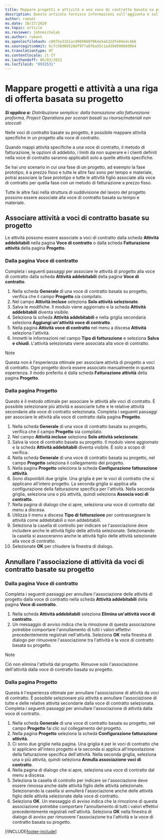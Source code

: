 ```yaml
---
title: Mappare progetti e attività a una voce di contratto basata su progetto - semplice
description: Questo articolo fornisce informazioni sull'aggiunta e sulla rimozione di progetti e attività in una riga di contratto.
author: rumant
ms.date: 10/27/2020
ms.topic: article
ms.reviewer: johnmichalak
ms.author: rumant
ms.openlocfilehash: c8075e3161acd904969f964e5ab32dfe04edc4b6
ms.sourcegitcommit: 6cfc50d89528df977a8f6a55c1ad39d99800d9b4
ms.translationtype: HT
ms.contentlocale: it-IT
ms.lasthandoff: 06/03/2022
ms.locfileid: "8932531"
---
```

# <a name="map-projects-and-tasks-to-a-project-based-contract-line"></a>Mappare progetti e attività a una riga di offerta basata su progetto 

_**Si applica a:** Distribuzione semplice: dalla transazione alla fatturazione proforma, Project Operations per scenari basati su risorse/materiali non stoccati_

Nelle voci di contratto basate su progetto, è possibile mappare attività specifiche in un progetto alla voce di contratto.

Quando mappi attività specifiche a una voce di contratto, il metodo di fatturazione, le opzioni di addebito, i limiti da non superare e i clienti definiti nella voce di contratto saranno applicabili solo a quelle attività specifiche.

Se hai uno scenario in cui una fase di un progetto, ad esempio la fase prototipo, è a prezzo fisso e tutte le altre fasi sono per tempo e materiale, potrai associare la fase prototipo e tutte le attività figlio associate alla voce di contratto per quella fase con un metodo di fatturazione a prezzo fisso.

Tutte le altre fasi nella struttura di suddivisione del lavoro del progetto possono essere associate alla voce di contratto basata su tempo e materiale.

## <a name="associate-tasks-to-project-based-contract-lines"></a>Associare attività a voci di contratto basate su progetto

Le attività possono essere associate a voci di contratto dalla scheda **Attività addebitabili** nella pagina **Voce di contratto** o dalla scheda **Fatturazione attività** della pagina **Progetto**.

### <a name="from-the-contract-line-page"></a>Dalla pagina Voce di contratto

Completa i seguenti passaggi per associare le attività di progetto alla voce di contratto dalla scheda **Attività addebitabili** della pagina **Voce di contratto**.

1. Nella scheda **Generale** di una voce di contratto basata su progetto, verifica che il campo **Progetto** sia compilato.
2. Nel campo **Attività incluse** seleziona **Solo attività selezionate**.
3. Salva le modifiche. Il modulo viene aggiornato e la scheda **Attività addebitabili** diventa visibile.
4. Seleziona la scheda **Attività addebitabili** e nella griglia secondaria seleziona **Aggiungi un'attività voce di contratto**.
5. Nella pagina **Attività voce di contratto** nel menu a discesa **Attività** seleziona l'attività. 
6. Immetti le informazioni nel campo **Tipo di fatturazione** e seleziona **Salva e chiudi**. L'attività selezionata viene associata alla voce di contratto.

> [!NOTE]
> Questa non è l'esperienza ottimale per associare attività di progetto a voci di contratto. Ogni progetto dovrà essere associato manualmente in questa esperienza. Il modo preferito è dalla scheda **Fatturazione attività** della pagina **Progetto**.

### <a name="from-the-project-page"></a>Dalla pagina Progetto

Questo è il metodo ottimale per associare le attività alle voci di contratto. È possibile selezionare più attività e associarle tutte e le relative attività secondarie alla voce di contratto selezionata. Completa i seguenti passaggi per associare le attività alla voce di contratto dalla pagina **Progetto**.

1. Nella scheda **Generale** di una voce di contratto basata su progetto, verifica che il campo **Progetto** sia compilato.
2. Nel campo **Attività incluse** seleziona **Solo attività selezionate**.
3. Salva la voce di contratto basata su progetto. Il modulo viene aggiornato e la scheda **Attività addebitabili** diventa visibile. È solo a scopo di verifica.
4. Nella scheda **Generale** di una voce di contratto basata su progetto, nel campo **Progetto** seleziona il collegamento del progetto.
5. Nella pagina **Progetto** seleziona la scheda **Configurazione fatturazione attività**.
6. Sono disponibili due griglie. Una griglia è per le voci di contratto che si applicano all'intero progetto. La seconda griglia si applica alla configurazione della fatturazione specifica per l'attività. Nella seconda griglia, seleziona una o più attività, quindi seleziona **Associa voci di contratto**.
7. Nella pagina di dialogo che si apre, seleziona una voce di contratto dal menu a discesa.
8. Utilizza il menu a discesa **Tipo di fatturazione** per contrassegnare le attività come addebitabili o non addebitabili.
9. Seleziona la casella di controllo per indicare se l'associazione deve includere anche le attività figlio delle attività selezionate. Selezionando la casella si assoceranno anche le attività figlio delle attività selezionate alla voce di contratto.
10. Selezionate **OK** per chiudere la finestra di dialogo.

## <a name="unassociate-tasks-from-project-based-contract-lines"></a>Annullare l'associazione di attività da voci di contratto basate su progetto

### <a name="from-the-contract-line-page"></a>Dalla pagina Voce di contratto

Completa i seguenti passaggi per annullare l'associazione delle attività di progetto dalla voce di contratto nella scheda **Attività addebitabili** della pagina **Voce di contratto**.

1. Nella scheda **Attività addebitabili** seleziona **Elimina un'attività voce di contratto**.
2. Un messaggio di avviso indica che la rimozione di questa associazione potrebbe comportare l'annullamento di tutti i valori effettivi precedentemente registrati nell'attività. Seleziona **OK** nella finestra di dialogo per rimuovere l'associazione tra l'attività e la voce di contratto basata su progetto. 

> [!NOTE]
> Ciò non elimina l'attività dal progetto. Rimuove solo l'associazione dell'attività dalla voce di contratto basata su progetto.

### <a name="from-the-project-page"></a>Dalla pagina Progetto

Questa è l'esperienza ottimale per annullare l'associazione di attività da voci di contratto. È possibile selezionare più attività e annullare l'associazione di tutte e delle relative attività secondarie dalla voce di contratto selezionata. Completa i seguenti passaggi per annullare l'associazione di attività dalla voce di contratto.

1. Nella scheda **Generale** di una voce di contratto basata su progetto, nel campo **Progetto** fai clic sul collegamento del progetto.
2. Nella pagina **Progetto** seleziona la scheda **Configurazione fatturazione attività**.
3. Ci sono due griglie nella pagina. Una griglia è per le voci di contratto che si applicano all'intero progetto e la seconda si applica all'impostazione della fatturazione specifica dell'attività. Nella seconda griglia, seleziona una o più attività, quindi seleziona **Annulla associazione voci di contratto**.
4. Nella pagina di dialogo che si apre, seleziona una voce di contratto dal menu a discesa.
5. Seleziona la casella di controllo per indicare se l'associazione deve essere rimossa anche dalle attività figlio delle attività selezionate. Selezionando la casella si annullerà l'associazione anche delle attività figlio delle attività selezionate dalla voce di contratto.
6. Seleziona **OK**. Un messaggio di avviso indica che la rimozione di questa associazione potrebbe comportare l'annullamento di tutti i valori effettivi precedentemente registrati nell'attività. Seleziona **OK** nella finestra di dialogo di avviso per rimuovere l'associazione tra l'attività e la voce di contratto basata su progetto.


[!INCLUDE[footer-include](../../includes/footer-banner.md)]

